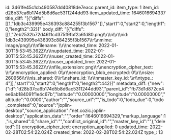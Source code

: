 id: 3461fe45c1cb490587dd40818de7eacc
parent_id: 
item_type: 1
item_id: d28b37ca6b174d5b8d6ac5311244dd93
item_updated_time: 1646016694337
title_diff: "[{\"diffs\":[[1,\"1db3c439995e436393c884255f3b1567\"]],\"start1\":0,\"start2\":0,\"length1\":0,\"length2\":32}]"
body_diff: "[{\"diffs\":[[1,\"2eb2532b72d4611cd375f9fbf2a6fd80.png\\\r\\\n\\\r\\\nid: 1db3c439995e436393c884255f3b1567\\\r\\\nmime: image/png\\\r\\\nfilename: \\\r\\\ncreated_time: 2022-01-30T15:53:45.362Z\\\r\\\nupdated_time: 2022-01-30T15:53:45.362Z\\\r\\\nuser_created_time: 2022-01-30T15:53:45.362Z\\\r\\\nuser_updated_time: 2022-01-30T15:53:45.362Z\\\r\\\nfile_extension: png\\\r\\\nencryption_cipher_text: \\\r\\\nencryption_applied: 0\\\r\\\nencryption_blob_encrypted: 0\\\r\\\nsize: 260956\\\r\\\nis_shared: 0\\\r\\\nshare_id: \\\r\\\nmaster_key_id: \\\r\\\ntype_: 4\"]],\"start1\":0,\"start2\":0,\"length1\":0,\"length2\":442}]"
metadata_diff: {"new":{"id":"d28b37ca6b174d5b8d6ac5311244dd93","parent_id":"fb73d1d872ce4ee6ab184091f1e4c67b","latitude":"0.00000000","longitude":"0.00000000","altitude":"0.0000","author":"","source_url":"","is_todo":0,"todo_due":0,"todo_completed":0,"source":"joplin-desktop","source_application":"net.cozic.joplin-desktop","application_data":"","order":1646016694329,"markup_language":1,"is_shared":0,"share_id":"","conflict_original_id":"","master_key_id":""},"deleted":[]}
encryption_cipher_text: 
encryption_applied: 0
updated_time: 2022-02-28T02:54:22.024Z
created_time: 2022-02-28T02:54:22.024Z
type_: 13